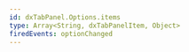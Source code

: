 ```yaml
---
id: dxTabPanel.Options.items
type: Array<String, dxTabPanelItem, Object>
firedEvents: optionChanged
---
```

